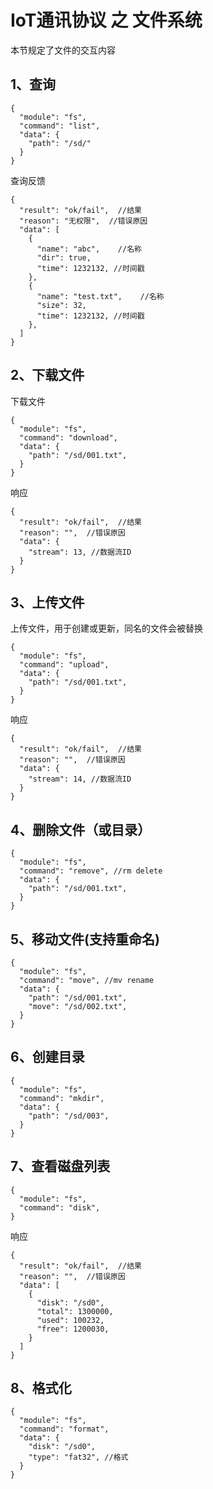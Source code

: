 # IoT通讯协议 之 文件系统

本节规定了文件的交互内容

## 1、查询

```json5
{
  "module": "fs",
  "command": "list",
  "data": {
    "path": "/sd/"
  }
}
```


查询反馈

```json5
{
  "result": "ok/fail",  //结果
  "reason": "无权限",  //错误原因
  "data": [
    {
      "name": "abc",    //名称
      "dir": true,
      "time": 1232132, //时间戳
    },
    {
      "name": "test.txt",    //名称
      "size": 32,
      "time": 1232132, //时间戳
    },
  ]
}
```

## 2、下载文件

下载文件

```json5
{
  "module": "fs",
  "command": "download",
  "data": {
    "path": "/sd/001.txt",
  }
}
```

响应

```json5
{
  "result": "ok/fail",  //结果
  "reason": "",  //错误原因
  "data": {
    "stream": 13, //数据流ID
  }
}
```

## 3、上传文件

上传文件，用于创建或更新，同名的文件会被替换

```json5
{
  "module": "fs",
  "command": "upload",
  "data": {
    "path": "/sd/001.txt",
  }
}
```

响应

```json5
{
  "result": "ok/fail",  //结果
  "reason": "",  //错误原因
  "data": {
    "stream": 14, //数据流ID
  }
}
```


##  4、删除文件（或目录）
```json5
{
  "module": "fs",
  "command": "remove", //rm delete
  "data": {
    "path": "/sd/001.txt",
  }
}
```

##  5、移动文件(支持重命名)
```json5
{
  "module": "fs",
  "command": "move", //mv rename
  "data": {
    "path": "/sd/001.txt",
    "move": "/sd/002.txt",
  }
}
```

##  6、创建目录
```json5
{
  "module": "fs",
  "command": "mkdir",
  "data": {
    "path": "/sd/003",
  }
}
```


##  7、查看磁盘列表
```json5
{
  "module": "fs",
  "command": "disk",
}
```

响应

```json5
{
  "result": "ok/fail",  //结果
  "reason": "",  //错误原因
  "data": [
    {
      "disk": "/sd0",
      "total": 1300000,
      "used": 100232,
      "free": 1200030,
    }
  ]
}
```


##  8、格式化
```json5
{
  "module": "fs",
  "command": "format",
  "data": {
    "disk": "/sd0",
    "type": "fat32", //格式
  }
}
```
